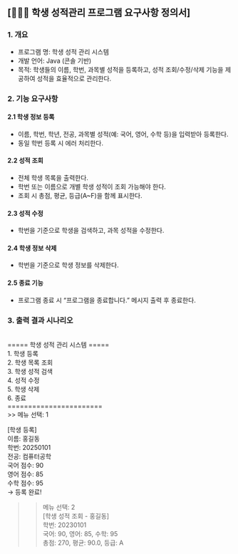 ## [👩👨🧑 학생 성적관리 프로그램 요구사항 정의서]
### 1. 개요
- 프로그램 명: 학생 성적 관리 시스템
- 개발 언어: Java (콘솔 기반)
- 목적: 학생들의 이름, 학번, 과목별 성적을 등록하고, 성적 조회/수정/삭제 기능을 제공하여 성적을 효율적으로 관리한다.

### 2. 기능 요구사항
#### 2.1 학생 정보 등록
- 이름, 학번, 학년, 전공, 과목별 성적(예: 국어, 영어, 수학 등)을 입력받아 등록한다.
- 동일 학번 등록 시 에러 처리한다.

#### 2.2 성적 조회
- 전체 학생 목록을 출력한다.
- 학번 또는 이름으로 개별 학생 성적이 조회 가능해야 한다.
- 조회 시 총점, 평균, 등급(A~F)을 함께 표시한다.

#### 2.3 성적 수정
- 학번을 기준으로 학생을 검색하고, 과목 성적을 수정한다.

#### 2.4 학생 정보 삭제
- 학번을 기준으로 학생 정보를 삭제한다.

#### 2.5 종료 기능
- 프로그램 종료 시 “프로그램을 종료합니다.” 메시지 출력 후 종료한다.


### 3. 출력 결과 시나리오
<br>
===== 학생 성적 관리 시스템 =====<br>
1. 학생 등록<br>
2. 학생 목록 조회<br>
3. 학생 성적 검색<br>
4. 성적 수정<br>
5. 학생 삭제<br>
6. 종료<br>
=======================<br>
>> 메뉴 선택: 1<br>

[학생 등록]<br>
이름: 홍길동<br>
학번: 20250101<br>
전공: 컴퓨터공학<br>
국어 점수: 90<br>
영어 점수: 85<br>
수학 점수: 95<br>
→ 등록 완료!<br>

>> 메뉴 선택: 2<br>
[학생 성적 조회 - 홍길동]<br>
학번: 20230101<br>
국어: 90, 영어: 85, 수학: 95<br>
총점: 270, 평균: 90.0, 등급: A<br>


